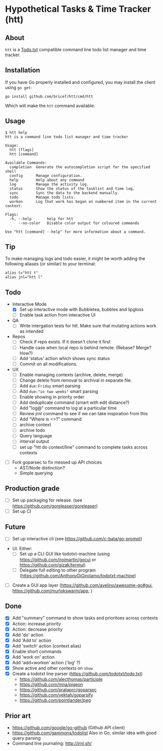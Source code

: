 # Hypothetical Tasks & Time Tracker (htt)

## About

`htt` is a [Todo.txt](http://todotxt.org/) compatible command line todo list manager and time tracker.

## Installation

If you have Go properly installed and configured, you may install the client using `go get`:

```
go install github.com/bricef/htt/cmd/htt
```

Which will make the `htt` command available.

## Usage

```
$ htt help
htt is a command line todo list manager and time tracker

Usage:
  htt [flags]
  htt [command]

Available Commands:
  completion  Generate the autocompletion script for the specified shell
  config      Manage configuration.
  help        Help about any command
  log         Manage the activity log.
  status      Show the status of the tasklist and time log.
  sync        Sync the data to the backend manually.
  todo        Manage todo lists.
  workon      Log that work has began on numbered item in the current context.

Flags:
  -h, --help       help for htt
      --no-color   Disable color output for coloured commands

Use "htt [command] --help" for more information about a command.
```

## Tip 

To make managing logs and todo easier, it might be worth adding the following aliases (or similar) to your terminal:

```shell
alias t="htt t"
alias jnl="htt l"
```

## Todo
- Interactive Mode
  - [x] Set up interactive mode with Bubbletea, bubbles and lipgloss
  - [ ] Enable task action from interactive UI
- QA
  - [ ] Write intergation tests for htt. Make sure that mutating actions work as intended
- Repos
  - [ ] Check if repo exists. If it doesn't clone it first
  - [ ] Handle case when local repo is behind remote. (Rebase? Merge? How?)
  - [ ] Add 'status' action which shows sync status
  - [ ] Commit on all modifications.
- UX
  - [ ] Enable managing contexts (archive, delete, merge)
  - [ ] Change delete from removal to archival in separate file.
  - [ ] Add `due:Friday` smart parsing
  - [ ] Add `due:"in two weeks"` smart parsing
  - [ ] Enable showing in priority order
  - [ ] Add deduplicate command (smart with edit distance?)
  - [ ] Add "log@" command to log at a particular time
  - [ ] Review jrnl command to see if we can take inspiration from this
  - [ ] Add "Where is <>?" command
  - [ ] archive context
  - [ ] archive todo
  - [ ] Query language
  - [ ] interval output
  - [ ] set up "htt do context/line" command to complete tasks across contexts
- [ ] Fork goparsec to fix messed up API choices
  - AST/Node distinction? 
  - Simple querying

## Production grade

- [ ] Set up packaging for release. (see https://github.com/goreleaser/goreleaser)
- [ ] Set up CI

## Future

- [ ] Set up interactive cli (see https://github.com/c-bata/go-prompt)
- UI. Either:
  - [ ] Set up a CLI GUI like todotxt-machine (using https://github.com/jroimartin/gocui or https://github.com/gizak/termui) 
  - [ ] Delegate full editing to other program (https://github.com/AnthonyDiGirolamo/todotxt-machine)
- [ ] Create a GUI app layer (https://github.com/avelino/awesome-go#gui, https://github.com/murlokswarm/app, )

## Done

- [x] Add "summary" command to show tasks and prioritoes across contexts
- [x] Action: increase priority
- [x] Action: decrease priority
- [x] Add 'do' action
- [x] Add 'Add to' action
- [x] Add 'switch' action (context alias)
- [x] Enable short commands
- [x] Add 'work on' action
- [x] Add 'add+workon' action ('log' ?)
- [x] Show active and other contexts on `show`
- [x] Create a todotxt line parser (https://github.com/todotxt/todo.txt)
  - https://github.com/alecthomas/participle
  - https://github.com/mna/pigeon
  - https://github.com/prataprc/goparsec
  - https://github.com/vektah/goparsify
  - https://github.com/pointlander/peg

## Prior art
- https://github.com/google/go-github (Github API client)
- https://github.com/gammons/todolist Also in Go, similar idea with good query parsing
- Command line journaling: http://jrnl.sh/
